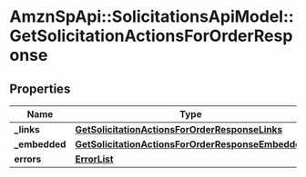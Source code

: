 # AmznSpApi::SolicitationsApiModel::GetSolicitationActionsForOrderResponse

## Properties
Name | Type | Description | Notes
------------ | ------------- | ------------- | -------------
**_links** | [**GetSolicitationActionsForOrderResponseLinks**](GetSolicitationActionsForOrderResponseLinks.md) |  | [optional] 
**_embedded** | [**GetSolicitationActionsForOrderResponseEmbedded**](GetSolicitationActionsForOrderResponseEmbedded.md) |  | [optional] 
**errors** | [**ErrorList**](ErrorList.md) |  | [optional] 

